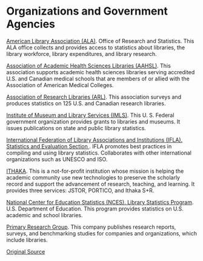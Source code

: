 # Organizations and Government Agencies

[American Library Association (ALA)][1]. Office of Research and Statistics. This ALA office collects and provides access to statistics about libraries, the library workforce, library expenditures, and library research.

[Association of Academic Health Sciences Libraries (AAHSL)][2]. This association supports academic health sciences libraries serving accredited U.S. and Canadian medical schools that are members of or allied with the Association of American Medical Colleges.

[Association of Research Libraries (ARL)][3]. This association surveys and produces statistics on 125 U.S. and Canadian research libraries.

[Institute of Museum and Library Services (IMLS)][4]. This U. S. Federal government organization provides grants to libraries and museums. It issues publications on state and public library statistics.

[ International Federation of Library Associations and Institutions (IFLA). Statistics and Evaluation Section ][5]. IFLA promotes best practices in compiling and using library statistics. Collaborates with other international organizations such as UNESCO and ISO.

[ITHAKA][6]. This is a not-for-profit institution whose mission is helping the academic community use new technologies to preserve the scholarly record and support the advancement of research, teaching, and learning. It provides three services: JSTOR, PORTICO, and Ithaka S+R.

[National Center for Education Statistics (NCES). Library Statistics Program][7]. U.S. Department of Education. This program provides statistics on U.S. academic and school libraries.

[Primary Research Group][8]. This company publishes research reports, surveys, and benchmarking studies for companies and organizations, which include libraries.

[Original Source](https://www.nlm.nih.gov/services/Subject_Guides/librarystatistics/organizationsandgovernmentagencies/ "Original Source-National Library of Medicine")

[1]: http://www.ala.org/offices/ors
[2]: http://www.aahsl.org/
[3]: http://www.arl.org/
[4]: https://www.imls.gov/
[5]: http://www.ifla.org/statistics-and-evaluation
[6]: http://www.ithaka.org/
[7]: http://nces.ed.gov/surveys/libraries/
[8]: http://www.primaryresearch.com/
[9]: /services/Subject_Guides/librarystatistics/index.html
[10]: /services/Subject_Guides/librarystatistics/selectedresources/index.html
  
